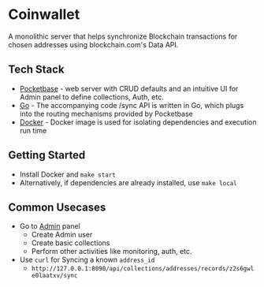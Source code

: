 # Coinwallet

A monolithic server that helps synchronize Blockchain transactions for chosen addresses using blockchain.com's Data API.

## Tech Stack

- [Pocketbase](https://pocketbase.io/) - web server with CRUD defaults and an intuitive UI for Admin panel to define collections, Auth, etc.
- [Go](https://go.dev/) - The accompanying code /sync API is written in Go, which plugs into the routing mechanisms provided by Pocketbase
- [Docker](https://www.docker.com/products/docker-desktop/) - Docker image is used for isolating dependencies and execution run time

## Getting Started

- Install Docker and `make start`
- Alternatively, if dependencies are already installed, use `make local`

## Common Usecases

- Go to [Admin](http://127.0.0.1:8090/_/) panel
  - Create Admin user
  - Create basic collections
  - Perform other activities like monitoring, auth, etc.
- Use `curl` for Syncing a known `address_id`
  - `http://127.0.0.1:8090/api/collections/addresses/records/z2s6gwle0laatxv/sync`
